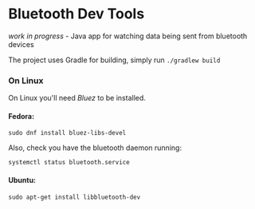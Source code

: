 Bluetooth Dev Tools
===================

*work in progress* - Java app for watching data being sent from bluetooth devices


The project uses Gradle for building, simply run `./gradlew build`

### On Linux

On Linux you'll need _Bluez_ to be installed.

#### Fedora:

```
sudo dnf install bluez-libs-devel
```

Also, check you have the bluetooth daemon running:

```
systemctl status bluetooth.service
```

#### Ubuntu:

```
sudo apt-get install libbluetooth-dev
```

